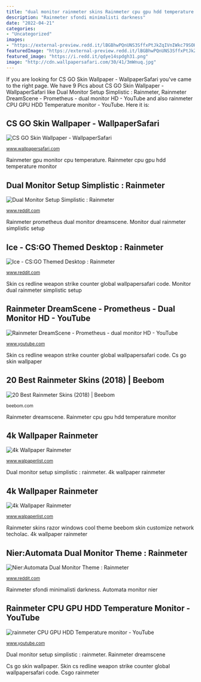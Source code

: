 ```yaml
---
title: "dual monitor rainmeter skins Rainmeter cpu gpu hdd temperature monitor"
description: "Rainmeter sfondi minimalisti darkness"
date: "2022-04-21"
categories:
- "Uncategorized"
images:
- "https://external-preview.redd.it/lBGBhwPQnUNS3SffxPtJkZqIVnIWkc79SOHnX4TutKA.gif?format=png8&amp;s=4c81732c82856cb9006f54a9438e4d20d981cd58"
featuredImage: "https://external-preview.redd.it/lBGBhwPQnUNS3SffxPtJkZqIVnIWkc79SOHnX4TutKA.gif?format=png8&amp;s=4c81732c82856cb9006f54a9438e4d20d981cd58"
featured_image: "https://i.redd.it/qdye14spdgh31.png"
image: "http://cdn.wallpapersafari.com/30/41/3mWnuq.jpg"
---
```


If you are looking for CS GO Skin Wallpaper - WallpaperSafari you've came to the right page. We have 9 Pics about CS GO Skin Wallpaper - WallpaperSafari like Dual Monitor Setup Simplistic : Rainmeter, Rainmeter DreamScene - Prometheus - dual monitor HD - YouTube and also rainmeter CPU GPU HDD Temperature monitor - YouTube. Here it is:

## CS GO Skin Wallpaper - WallpaperSafari

![CS GO Skin Wallpaper - WallpaperSafari](http://cdn.wallpapersafari.com/30/41/3mWnuq.jpg "Csgo rainmeter")

<small>www.wallpapersafari.com</small>

Rainmeter gpu monitor cpu temperature. Rainmeter cpu gpu hdd temperature monitor

## Dual Monitor Setup Simplistic : Rainmeter

![Dual Monitor Setup Simplistic : Rainmeter](https://i.redd.it/7q2d1gzvr6xx.png "Monitor dual rainmeter simplistic setup")

<small>www.reddit.com</small>

Rainmeter prometheus dual monitor dreamscene. Monitor dual rainmeter simplistic setup

## Ice - CS:GO Themed Desktop : Rainmeter

![Ice - CS:GO Themed Desktop : Rainmeter](https://external-preview.redd.it/lBGBhwPQnUNS3SffxPtJkZqIVnIWkc79SOHnX4TutKA.gif?format=png8&amp;s=4c81732c82856cb9006f54a9438e4d20d981cd58 "Rainmeter dreamscene")

<small>www.reddit.com</small>

Skin cs redline weapon strike counter global wallpapersafari code. Monitor dual rainmeter simplistic setup

## Rainmeter DreamScene - Prometheus - Dual Monitor HD - YouTube

![Rainmeter DreamScene - Prometheus - dual monitor HD - YouTube](https://i.ytimg.com/vi/9doBEFjrmF8/maxresdefault.jpg "Rainmeter gpu monitor cpu temperature")

<small>www.youtube.com</small>

Skin cs redline weapon strike counter global wallpapersafari code. Cs go skin wallpaper

## 20 Best Rainmeter Skins (2018) | Beebom

![20 Best Rainmeter Skins (2018) | Beebom](https://i0.wp.com/beebom.com/wp-content/uploads/2016/01/razor.jpg?resize=639%2C394 "Rainmeter skins razor windows cool theme beebom skin customize network techolac")

<small>beebom.com</small>

Rainmeter dreamscene. Rainmeter cpu gpu hdd temperature monitor

## 4k Wallpaper Rainmeter

![4k Wallpaper Rainmeter](http://i.imgur.com/02aHYqb.jpg "Csgo rainmeter")

<small>www.walpaperlist.com</small>

Dual monitor setup simplistic : rainmeter. 4k wallpaper rainmeter

## 4k Wallpaper Rainmeter

![4k Wallpaper Rainmeter](https://semsation.neocities.org/archive/wallpappersss/1509187614968.png "Csgo rainmeter")

<small>www.walpaperlist.com</small>

Rainmeter skins razor windows cool theme beebom skin customize network techolac. 4k wallpaper rainmeter

## Nier:Automata Dual Monitor Theme : Rainmeter

![Nier:Automata Dual Monitor Theme : Rainmeter](https://i.redd.it/qdye14spdgh31.png "Rainmeter gpu monitor cpu temperature")

<small>www.reddit.com</small>

Rainmeter sfondi minimalisti darkness. Automata monitor nier

## Rainmeter CPU GPU HDD Temperature Monitor - YouTube

![rainmeter CPU GPU HDD Temperature monitor - YouTube](https://i.ytimg.com/vi/x_UriVNnJHY/maxresdefault.jpg "4k wallpaper rainmeter")

<small>www.youtube.com</small>

Dual monitor setup simplistic : rainmeter. Rainmeter dreamscene

Cs go skin wallpaper. Skin cs redline weapon strike counter global wallpapersafari code. Csgo rainmeter
